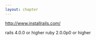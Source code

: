 ```yaml
---
layout: chapter
---
```


http://www.installrails.com/

rails 4.0.0 or higher
ruby 2.0.0p0 or higher

